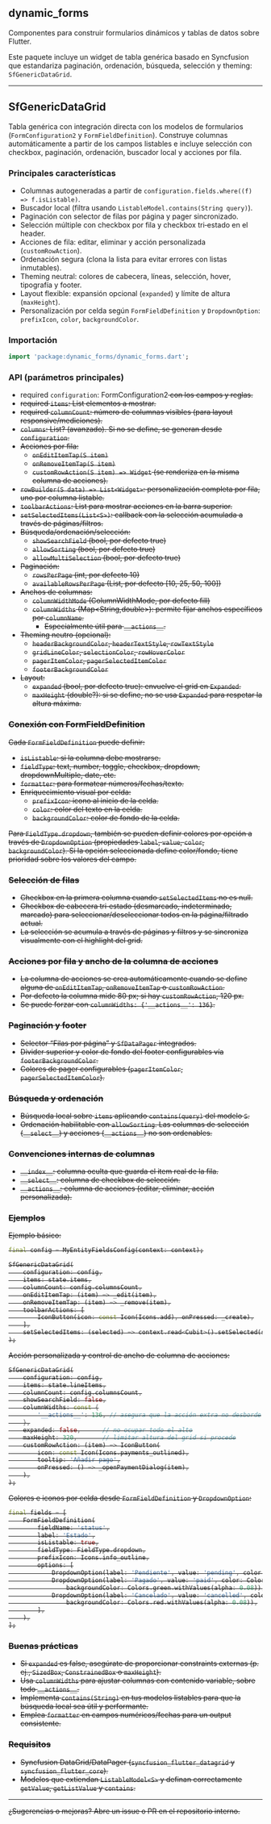 ## dynamic_forms

Componentes para construir formularios dinámicos y tablas de datos sobre Flutter.

Este paquete incluye un widget de tabla genérica basado en Syncfusion que estandariza paginación, ordenación, búsqueda, selección y theming: `SfGenericDataGrid`.

---

## SfGenericDataGrid

Tabla genérica con integración directa con los modelos de formularios (`FormConfiguration2` y `FormFieldDefinition`). Construye columnas automáticamente a partir de los campos listables e incluye selección con checkbox, paginación, ordenación, buscador local y acciones por fila.

### Principales características

- Columnas autogeneradas a partir de `configuration.fields.where((f) => f.isListable)`.
- Buscador local (filtra usando `ListableModel.contains(String query)`).
- Paginación con selector de filas por página y pager sincronizado.
- Selección múltiple con checkbox por fila y checkbox tri‐estado en el header.
- Acciones de fila: editar, eliminar y acción personalizada (`customRowAction`).
- Ordenación segura (clona la lista para evitar errores con listas inmutables).
- Theming neutral: colores de cabecera, líneas, selección, hover, tipografía y footer.
- Layout flexible: expansión opcional (`expanded`) y límite de altura (`maxHeight`).
- Personalización por celda según `FormFieldDefinition` y `DropdownOption`: `prefixIcon`, `color`, `backgroundColor`.

### Importación

```dart
import 'package:dynamic_forms/dynamic_forms.dart';
```

### API (parámetros principales)

- required `configuration`: FormConfiguration2<S> con los campos y reglas.
- required `items`: List<S> elementos a mostrar.
- required `columnCount`: número de columnas visibles (para layout responsive/mediciones).
- `columns`: List<GridColumn>? (avanzado). Si no se define, se generan desde `configuration`.
- Acciones por fila:
	- `onEditItemTap(S item)`
	- `onRemoveItemTap(S item)`
	- `customRowAction(S item) => Widget` (se renderiza en la misma columna de acciones).
- `rowBuilder(S data) => List<Widget>`: personalización completa por fila, uno por columna listable.
- `toolbarActions`: List<Widget> para mostrar acciones en la barra superior.
- `setSelectedItems(List<S>)`: callback con la selección acumulada a través de páginas/filtros.
- Búsqueda/ordenación/selección:
	- `showSearchField` (bool, por defecto true)
	- `allowSorting` (bool, por defecto true)
	- `allowMultiSelection` (bool, por defecto true)
- Paginación:
	- `rowsPerPage` (int, por defecto 10)
	- `availableRowsPerPage` (List<int>, por defecto [10, 25, 50, 100])
- Anchos de columnas:
	- `columnWidthMode` (ColumnWidthMode, por defecto fill)
	- `columnWidths` (Map<String,double>): permite fijar anchos específicos por `columnName`.
		- Especialmente útil para `__actions__`.
- Theming neutro (opcional):
	- `headerBackgroundColor`, `headerTextStyle`, `rowTextStyle`
	- `gridLineColor`, `selectionColor`, `rowHoverColor`
	- `pagerItemColor`, `pagerSelectedItemColor`
	- `footerBackgroundColor`
- Layout:
	- `expanded` (bool, por defecto true): envuelve el grid en `Expanded`.
	- `maxHeight` (double?): si se define, no se usa `Expanded` para respetar la altura máxima.

### Conexión con FormFieldDefinition

Cada `FormFieldDefinition` puede definir:

- `isListable`: si la columna debe mostrarse.
- `fieldType`: text, number, toggle, checkbox, dropdown, dropdownMultiple, date, etc.
- `formatter`: para formatear números/fechas/texto.
- Enriquecimiento visual por celda:
	- `prefixIcon`: icono al inicio de la celda.
	- `color`: color del texto en la celda.
	- `backgroundColor`: color de fondo de la celda.

Para `FieldType.dropdown`, también se pueden definir colores por opción a través de `DropdownOption` (propiedades `label`, `value`, `color`, `backgroundColor`). Si la opción seleccionada define color/fondo, tiene prioridad sobre los valores del campo.

### Selección de filas

- Checkbox en la primera columna cuando `setSelectedItems` no es null.
- Checkbox de cabecera tri‐estado (desmarcado, indeterminado, marcado) para seleccionar/deseleccionar todos en la página/filtrado actual.
- La selección se acumula a través de páginas y filtros y se sincroniza visualmente con el highlight del grid.

### Acciones por fila y ancho de la columna de acciones

- La columna de acciones se crea automáticamente cuando se define alguna de `onEditItemTap`, `onRemoveItemTap` o `customRowAction`.
- Por defecto la columna mide 80 px; si hay `customRowAction`, 120 px.
- Se puede forzar con `columnWidths: {'__actions__': 136}`.

### Paginación y footer

- Selector “Filas por página” y `SfDataPager` integrados.
- Divider superior y color de fondo del footer configurables vía `footerBackgroundColor`.
- Colores de pager configurables (`pagerItemColor`, `pagerSelectedItemColor`).

### Búsqueda y ordenación

- Búsqueda local sobre `items` aplicando `contains(query)` del modelo `S`.
- Ordenación habilitable con `allowSorting`. Las columnas de selección (`__select__`) y acciones (`__actions__`) no son ordenables.

### Convenciones internas de columnas

- `__index__`: columna oculta que guarda el item real de la fila.
- `__select__`: columna de checkbox de selección.
- `__actions__`: columna de acciones (editar, eliminar, acción personalizada).

### Ejemplos

Ejemplo básico:

```dart
final config = MyEntityFieldsConfig(context: context);

SfGenericDataGrid(
	configuration: config,
	items: state.items,
	columnCount: config.columnsCount,
	onEditItemTap: (item) => _edit(item),
	onRemoveItemTap: (item) => _remove(item),
	toolbarActions: [
		IconButton(icon: const Icon(Icons.add), onPressed: _create),
	],
	setSelectedItems: (selected) => context.read<Cubit>().setSelected(selected),
);
```

Acción personalizada y control de ancho de columna de acciones:

```dart
SfGenericDataGrid(
	configuration: config,
	items: state.lineItems,
	columnCount: config.columnsCount,
	showSearchField: false,
	columnWidths: const {
		'__actions__': 136, // asegura que la acción extra no desborde
	},
	expanded: false,      // no ocupar todo el alto
	maxHeight: 320,       // limitar altura del grid si procede
	customRowAction: (item) => IconButton(
		icon: const Icon(Icons.payments_outlined),
		tooltip: 'Añadir pago',
		onPressed: () => _openPaymentDialog(item),
	),
);
```

Colores e iconos por celda desde `FormFieldDefinition` y `DropdownOption`:

```dart
final fields = [
	FormFieldDefinition(
		fieldName: 'status',
		label: 'Estado',
		isListable: true,
		fieldType: FieldType.dropdown,
		prefixIcon: Icons.info_outline,
		options: [
			DropdownOption(label: 'Pendiente', value: 'pending', color: Colors.orange),
			DropdownOption(label: 'Pagado', value: 'paid', color: Colors.green,
				backgroundColor: Colors.green.withValues(alpha: 0.08)),
			DropdownOption(label: 'Cancelado', value: 'cancelled', color: Colors.red,
				backgroundColor: Colors.red.withValues(alpha: 0.08)),
		],
	),
];
```

### Buenas prácticas

- Si `expanded` es false, asegúrate de proporcionar constraints externas (p. ej., `SizedBox`, `ConstrainedBox` o `maxHeight`).
- Usa `columnWidths` para ajustar columnas con contenido variable, sobre todo `__actions__`.
- Implementa `contains(String)` en tus modelos listables para que la búsqueda local sea útil y performante.
- Emplea `formatter` en campos numéricos/fechas para un output consistente.

### Requisitos

- Syncfusion DataGrid/DataPager (`syncfusion_flutter_datagrid` y `syncfusion_flutter_core`).
- Modelos que extiendan `ListableModel<S>` y definan correctamente `getValue`, `getListValue` y `contains`.

---

¿Sugerencias o mejoras? Abre un issue o PR en el repositorio interno.
